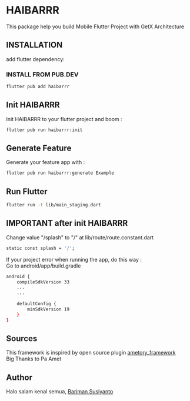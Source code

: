 # HAIBARRR
This package help you build Mobile Flutter Project with GetX Architecture

## INSTALLATION
add flutter dependency:

### INSTALL FROM PUB.DEV
```bash
flutter pub add haibarrr
```

## Init HAIBARRR
Init HAIBARRR to your flutter project and boom :
```bash
flutter pub run haibarrr:init
```

## Generate Feature
Generate your feature app with :
```bash
flutter pub run haibarrr:generate Example
```

## Run Flutter
```bash
flutter run -t lib/main_staging.dart 
```

## IMPORTANT after init HAIBARRR
Change value "/splash" to "/" at lib/route/route.constant.dart
```bash
static const splash = '/'; 
```

If your project error when running the app, do this way :
<br>
Go to android/app/build.gradle
```bash
android {
    compileSdkVersion 33
    ...
    ...
    
    defaultConfig {
        minSdkVersion 19
    }
}
```

## Sources
This framework is inspired by open source plugin [ametory_framework](https://pub.dev/packages/ametory_framework)
<br>
Big Thanks to Pa Amet

## Author
Halo salam kenal semua, [Bariman Susiyanto](https://github.com/barimans)